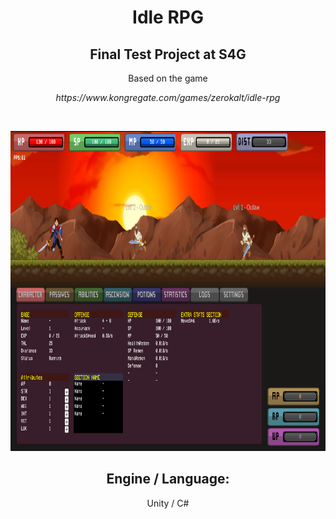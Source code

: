 <h1 align="center">Idle RPG</h1>
<h2 align="center">Final Test Project at S4G</h2>
<p align="center">Based on the game</p>
<p align="center"><i>https://www.kongregate.com/games/zerokalt/idle-rpg</i></p>
</br>
<p align="center"><img src=/Readme/S4G404_2.png height=512></p>
<h2 align="center">Engine / Language:</h2> 
<p align="center">Unity / C# </p>
